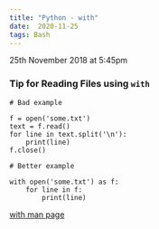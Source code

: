 ```yaml
---
title: "Python - with"
date:  2020-11-25
tags: Bash
---
```


25th November 2018 at 5:45pm



###  Tip for Reading Files using `with`

```
# Bad example

f = open('some.txt')
text = f.read()
for line in text.split('\n'):
    print(line)
f.close()

# Better example

with open('some.txt') as f:
    for line in f:
        print(line)    
```  

[with man page]()
